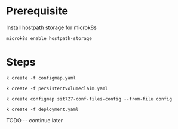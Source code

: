 # Prerequisite
Install hostpath storage for microk8s
```
microk8s enable hostpath-storage
```

# Steps

```
k create -f configmap.yaml
```

```
k create -f persistentvolumeclaim.yaml
```

```
k create configmap sit727-conf-files-config --from-file config
```

```
k create -f deployment.yaml
```

TODO -- continue later
